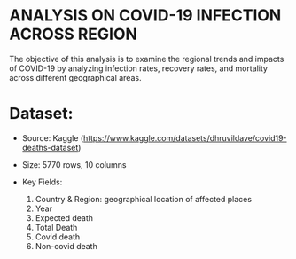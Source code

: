 # ANALYSIS ON COVID-19 INFECTION ACROSS REGION
The objective of this analysis is to examine the regional trends and impacts of COVID-19 by  analyzing infection rates, recovery rates, and mortality across different geographical areas.
# Dataset:
- Source: Kaggle (https://www.kaggle.com/datasets/dhruvildave/covid19-deaths-dataset)
- Size: 5770 rows, 10 columns
- Key Fields:

  1. Country & Region: geographical location of affected places
  2. Year
  3. Expected death
  4. Total Death
  5. Covid death
  6. Non-covid death
